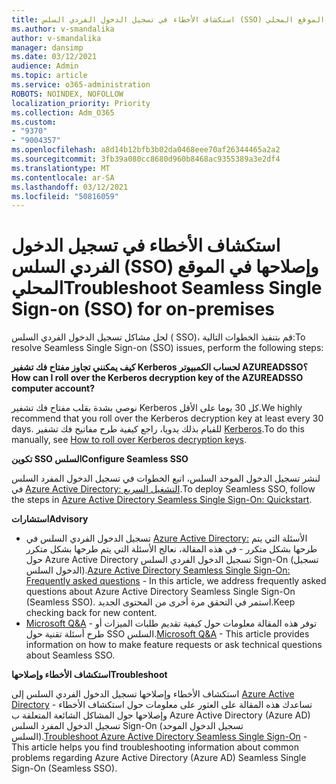 ```yaml
---
title: استكشاف الأخطاء في تسجيل الدخول الفردي السلس (SSO) وإصلاحها في الموقع المحلي
ms.author: v-smandalika
author: v-smandalika
manager: dansimp
ms.date: 03/12/2021
audience: Admin
ms.topic: article
ms.service: o365-administration
ROBOTS: NOINDEX, NOFOLLOW
localization_priority: Priority
ms.collection: Adm_O365
ms.custom:
- "9370"
- "9004357"
ms.openlocfilehash: a8d14b12bfb3b02da0468eee70af26344465a2a2
ms.sourcegitcommit: 3fb39a080cc8680d960b8468ac9355389a3e2df4
ms.translationtype: MT
ms.contentlocale: ar-SA
ms.lasthandoff: 03/12/2021
ms.locfileid: "50816059"
---
```

# <a name="troubleshoot-seamless-single-sign-on-sso-for-on-premises"></a><span data-ttu-id="20e6c-102">استكشاف الأخطاء في تسجيل الدخول الفردي السلس (SSO) وإصلاحها في الموقع المحلي</span><span class="sxs-lookup"><span data-stu-id="20e6c-102">Troubleshoot Seamless Single Sign-on (SSO) for on-premises</span></span>

<span data-ttu-id="20e6c-103">لحل مشاكل تسجيل الدخول الفردي السلس ( SSO)، قم بتنفيذ الخطوات التالية:</span><span class="sxs-lookup"><span data-stu-id="20e6c-103">To resolve Seamless Single Sign-on (SSO) issues, perform the following steps:</span></span>

<span data-ttu-id="20e6c-104">**كيف يمكنني تجاوز مفتاح فك تشفير Kerberos لحساب الكمبيوتر AZUREADSSO؟**</span><span class="sxs-lookup"><span data-stu-id="20e6c-104">**How can I roll over the Kerberos decryption key of the AZUREADSSO computer account?**</span></span>

<span data-ttu-id="20e6c-105">نوصي بشدة بقلب مفتاح فك تشفير Kerberos كل 30 يوما على الأقل.</span><span class="sxs-lookup"><span data-stu-id="20e6c-105">We highly recommend that you roll over the Kerberos decryption key at least every 30 days.</span></span> <span data-ttu-id="20e6c-106">للقيام بذلك يدويا، راجع كيفية طرح مفاتيح فك تشفير [Kerberos](https://docs.microsoft.com/azure/active-directory/hybrid/how-to-connect-sso-faq#).</span><span class="sxs-lookup"><span data-stu-id="20e6c-106">To do this manually, see [How to roll over Kerberos decryption keys](https://docs.microsoft.com/azure/active-directory/hybrid/how-to-connect-sso-faq#).</span></span>

<span data-ttu-id="20e6c-107">**تكوين SSO السلس**</span><span class="sxs-lookup"><span data-stu-id="20e6c-107">**Configure Seamless SSO**</span></span>

<span data-ttu-id="20e6c-108">لنشر تسجيل الدخول الموحد السلس، اتبع الخطوات في تسجيل الدخول المفرد السلس في [Azure Active Directory: التشغيل السريع](https://docs.microsoft.com/azure/active-directory/hybrid/how-to-connect-sso-quick-start#step-5-roll-over-keys).</span><span class="sxs-lookup"><span data-stu-id="20e6c-108">To deploy Seamless SSO, follow the steps in [Azure Active Directory Seamless Single Sign-On: Quickstart](https://docs.microsoft.com/azure/active-directory/hybrid/how-to-connect-sso-quick-start#step-5-roll-over-keys).</span></span>

<span data-ttu-id="20e6c-109">**استشارات**</span><span class="sxs-lookup"><span data-stu-id="20e6c-109">**Advisory**</span></span>

- <span data-ttu-id="20e6c-110">تسجيل الدخول الفردي السلس في [Azure Active Directory:](https://docs.microsoft.com/azure/active-directory/hybrid/how-to-connect-sso-faq) الأسئلة التي يتم طرحها بشكل متكرر - في هذه المقالة، نعالج الأسئلة التي يتم طرحها بشكل متكرر حول Azure Active Directory تسجيل الدخول الفردي السلس Sign-On (تسجيل الدخول السلس).</span><span class="sxs-lookup"><span data-stu-id="20e6c-110">[Azure Active Directory Seamless Single Sign-On: Frequently asked questions](https://docs.microsoft.com/azure/active-directory/hybrid/how-to-connect-sso-faq) - In this article, we address frequently asked questions about Azure Active Directory Seamless Single Sign-On (Seamless SSO).</span></span> <span data-ttu-id="20e6c-111">استمر في التحقق مرة أخرى من المحتوى الجديد.</span><span class="sxs-lookup"><span data-stu-id="20e6c-111">Keep checking back for new content.</span></span>
- <span data-ttu-id="20e6c-112">[Microsoft Q&A](https://docs.microsoft.com/answers/topics/azure-ad-single-sign-on.html) - توفر هذه المقالة معلومات حول كيفية تقديم طلبات الميزات أو طرح أسئلة تقنية حول SSO السلس.</span><span class="sxs-lookup"><span data-stu-id="20e6c-112">[Microsoft Q&A](https://docs.microsoft.com/answers/topics/azure-ad-single-sign-on.html) - This article provides information on how to make feature requests or ask technical questions about Seamless SSO.</span></span>

<span data-ttu-id="20e6c-113">**استكشاف الأخطاء وإصلاحها**</span><span class="sxs-lookup"><span data-stu-id="20e6c-113">**Troubleshoot**</span></span>

<span data-ttu-id="20e6c-114">استكشاف الأخطاء وإصلاحها تسجيل الدخول الفردي السلس إلى [Azure Active Directory](https://docs.microsoft.com/azure/active-directory/hybrid/tshoot-connect-sso) - تساعدك هذه المقالة على العثور على معلومات حول استكشاف الأخطاء وإصلاحها حول المشاكل الشائعة المتعلقة ب Azure Active Directory (Azure AD) تسجيل الدخول المفرد السلس Sign-On (تسجيل الدخول الموحد السلس).</span><span class="sxs-lookup"><span data-stu-id="20e6c-114">[Troubleshoot Azure Active Directory Seamless Single Sign-On](https://docs.microsoft.com/azure/active-directory/hybrid/tshoot-connect-sso) - This article helps you find troubleshooting information about common problems regarding Azure Active Directory (Azure AD) Seamless Single Sign-On (Seamless SSO).</span></span>







